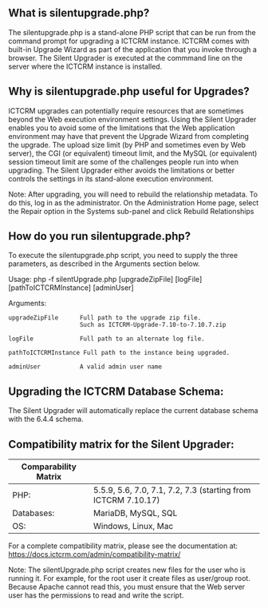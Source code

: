 What is silentupgrade.php?
---------------------------

The silentupgrade.php is a stand-alone PHP script that can be run from the command prompt for upgrading a ICTCRM instance.
ICTCRM comes with built-in Upgrade Wizard as part of the application that you invoke through a browser.  The Silent Upgrader is executed at the
commmand line on the server where the ICTCRM instance is installed.

Why is silentupgrade.php useful for Upgrades?
------------------------------------------------------

ICTCRM upgrades can potentially require resources that are sometimes beyond the Web execution environment settings.
Using the Silent Upgrader enables you to avoid some of the limitations that the Web application environment may have
that prevent the Upgrade Wizard from completing the upgrade.  The upload size limit (by PHP and sometimes even by Web server),
the CGI (or equivalent) timeout limit, and the MySQL (or equivalent) session timeout limit are some of the challenges people run into when upgrading.  The Silent Upgrader either avoids the limitations or better controls the settings in its stand-alone
execution environment.

Note: After upgrading, you will need to rebuild the relationship metadata. To do this, log in as the administrator. On the Administration Home page, select the Repair option in the Systems sub-panel and click Rebuild Relationships

How do you run silentupgrade.php?
---------------------------------

To execute the silentupgrade.php script, you need to supply the three parameters, as described in the Arguments section below.


Usage: php -f silentUpgrade.php [upgradeZipFile] [logFile] [pathToICTCRMInstance] [adminUser]

Arguments:

    upgradeZipFile      Full path to the upgrade zip file.
                        Such as ICTCRM-Upgrade-7.10-to-7.10.7.zip

    logFile             Full path to an alternate log file.

    pathToICTCRMInstance Full path to the instance being upgraded.
                        
    adminUser           A valid admin user name 

Upgrading the ICTCRM Database Schema:
-----------------------------------
The Silent Upgrader will automatically replace the current database schema with the 6.4.4 schema.


Compatibility matrix for the Silent Upgrader:
----------------------------------------------
| Comparability Matrix |   |
|---|---|
| PHP:  | 5.5.9, 5.6, 7.0, 7.1, 7.2, 7.3 (starting from ICTCRM 7.10.17)  |
| Databases:  | MariaDB, MySQL, SQL |
| OS: | Windows, Linux, Mac |

For a complete compatibility matrix, please see the documentation at:
https://docs.ictcrm.com/admin/compatibility-matrix/

Note: The silentUpgrade.php script creates new files for the user who is running it. For example, for
the root user it create files as user/group root. Because Apache cannot read this, you must ensure that
the Web server user has the permissions to read and write the script.
